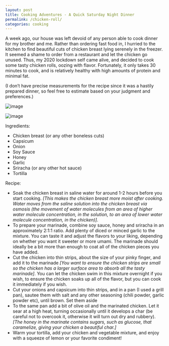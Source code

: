 ```yaml
---
layout: post
title: Cooking Adventures - A Quick Saturday Night Dinner
permalink: /chicken-roll/
categories: cooking
---
```



A week ago, our house was left devoid of any person able to cook dinner for my brother and me. Rather than ordering fast food in, I hurried to the kitchen to find beautiful cuts of chicken breast lying serenely in the freezer. It seemed a shame to order from a restaurant and let the chicken go unused. Thus, my 2020 lockdown self came alive, and decided to cook some tasty chicken rolls, oozing with flavor. Fortunately, it only takes 30 minutes to cook, and is relatively healthy with high amounts of protein and minimal fat.

(I don’t have precise measurements for the recipe since it was a hastily prepared dinner, so feel free to estimate based on your judgment and preferences.)

![image](https://github.com/pranoy-mathur/pranoy-mathur.github.io/assets/86551685/bb9ee7e6-bbc5-455d-8378-570a29f8d770)

![image](https://github.com/pranoy-mathur/pranoy-mathur.github.io/assets/86551685/f3f9d4a7-5834-468d-ae03-680e1a7401f7)

Ingredients:
- Chicken breast (or any other boneless cuts)
- Capsicum
- Onion
- Soy Sauce
- Honey
- Garlic
- Sriracha (or any other hot sauce)
- Tortilla

Recipe:
- Soak the chicken breast in saline water for around 1-2 hours before you start cooking. _[This makes the chicken breast more moist after cooking. Water moves from the saline solution into the chicken breast via osmosis (the movement of water molecules from an area of higher water molecule concentration, in the solution, to an area of lower water molecule concentration, in the chicken)]_.
- To prepare your marinade, combine soy sauce, honey and sriracha in an approximately 2:1:1 ratio. Add plenty of diced or minced garlic to the mixture. You can taste it and adjust the flavors to your liking, depending on whether you want it sweeter or more umami. The marinade should ideally be a bit more than enough to coat all of the chicken pieces you have added.
- Cut the chicken into thin strips, about the size of your pinky finger, and add it to the marinade _[You want to ensure the chicken strips are small so the chicken has a larger surface area to absorb all the tasty marinade]_. You can let the chicken swim in this mixture overnight if you wish, to ensure the chicken soaks up all of the flavor, but you can cook it immediately if you wish.
- Cut your onions and capsicum into thin strips, and in a pan (I used a grill pan), sautee them with salt and any other seasoning (chili powder, garlic powder etc), until brown. Set them aside
- To the same pan add a bit of olive oil and the marinated chicken. Let it sear at a high heat, turning occasionally until it develops a char (be careful not to overcook it, otherwise it will turn out dry and rubbery). _[The honey in the marinate contains sugars, such as glucose, that caramelize, giving your chicken a beautiful char.]_
- Warm your tortilla, add your chicken and vegetable mixture, and enjoy with a squeeze of lemon or your favorite condiment!
